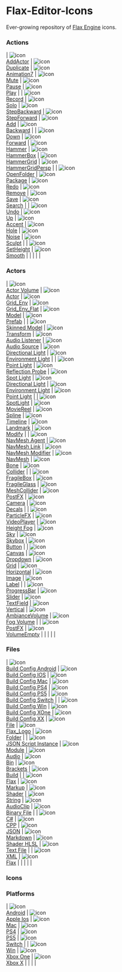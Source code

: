 # Flax-Editor-Icons

Ever-growing repository of [Flax Engine](https://github.com/FlaxEngine/FlaxEngine) icons.



### Actions

| ![icon](./Icons/Actions/Action=AddActor.png)<br>[AddActor](./Icons/Actions/Action=AddActor.png) | ![icon](./Icons/Actions/Action=Duplicate.png)<br>[Duplicate](./Icons/Actions/Action=Duplicate.png) | ![icon](./Icons/Actions/Animation=Animation7.png)<br>[Animation7](./Icons/Actions/Animation=Animation7.png) | ![icon](./Icons/Actions/Animation=Mute.png)<br>[Mute](./Icons/Actions/Animation=Mute.png) | ![icon](./Icons/Actions/Animation=Pause.png)<br>[Pause](./Icons/Actions/Animation=Pause.png) | ![icon](./Icons/Actions/Animation=Play.png)<br>[Play](./Icons/Actions/Animation=Play.png) |
| ![icon](./Icons/Actions/Animation=Record.png)<br>[Record](./Icons/Actions/Animation=Record.png) | ![icon](./Icons/Actions/Animation=Solo.png)<br>[Solo](./Icons/Actions/Animation=Solo.png) | ![icon](./Icons/Actions/Animation=StepBackward.png)<br>[StepBackward](./Icons/Actions/Animation=StepBackward.png) | ![icon](./Icons/Actions/Animation=StepForward.png)<br>[StepForward](./Icons/Actions/Animation=StepForward.png) | ![icon](./Icons/Actions/Generic=Add.png)<br>[Add](./Icons/Actions/Generic=Add.png) | ![icon](./Icons/Actions/Generic=Backward.png)<br>[Backward](./Icons/Actions/Generic=Backward.png) |
| ![icon](./Icons/Actions/Generic=Down.png)<br>[Down](./Icons/Actions/Generic=Down.png) | ![icon](./Icons/Actions/Generic=Forward.png)<br>[Forward](./Icons/Actions/Generic=Forward.png) | ![icon](./Icons/Actions/Generic=Hammer.png)<br>[Hammer](./Icons/Actions/Generic=Hammer.png) | ![icon](./Icons/Actions/Generic=HammerBox.png)<br>[HammerBox](./Icons/Actions/Generic=HammerBox.png) | ![icon](./Icons/Actions/Generic=HammerGrid.png)<br>[HammerGrid](./Icons/Actions/Generic=HammerGrid.png) | ![icon](./Icons/Actions/Generic=HammerGridPersp.png)<br>[HammerGridPersp](./Icons/Actions/Generic=HammerGridPersp.png) |
| ![icon](./Icons/Actions/Generic=OpenFolder.png)<br>[OpenFolder](./Icons/Actions/Generic=OpenFolder.png) | ![icon](./Icons/Actions/Generic=Package.png)<br>[Package](./Icons/Actions/Generic=Package.png) | ![icon](./Icons/Actions/Generic=Redo.png)<br>[Redo](./Icons/Actions/Generic=Redo.png) | ![icon](./Icons/Actions/Generic=Remove.png)<br>[Remove](./Icons/Actions/Generic=Remove.png) | ![icon](./Icons/Actions/Generic=Save.png)<br>[Save](./Icons/Actions/Generic=Save.png) | ![icon](./Icons/Actions/Generic=Search.png)<br>[Search](./Icons/Actions/Generic=Search.png) |
| ![icon](./Icons/Actions/Generic=Undo.png)<br>[Undo](./Icons/Actions/Generic=Undo.png) | ![icon](./Icons/Actions/Generic=Up.png)<br>[Up](./Icons/Actions/Generic=Up.png) | ![icon](./Icons/Actions/Terrain=Accent.png)<br>[Accent](./Icons/Actions/Terrain=Accent.png) | ![icon](./Icons/Actions/Terrain=Hole.png)<br>[Hole](./Icons/Actions/Terrain=Hole.png) | ![icon](./Icons/Actions/Terrain=Noise.png)<br>[Noise](./Icons/Actions/Terrain=Noise.png) | ![icon](./Icons/Actions/Terrain=Sculpt.png)<br>[Sculpt](./Icons/Actions/Terrain=Sculpt.png) |
| ![icon](./Icons/Actions/Terrain=SetHeight.png)<br>[SetHeight](./Icons/Actions/Terrain=SetHeight.png) | ![icon](./Icons/Actions/Terrain=Smooth.png)<br>[Smooth](./Icons/Actions/Terrain=Smooth.png) |   |   |   |   |

### Actors

| ![icon](./Icons/Actors/Actor=Actor%20Volume.png)<br>[Actor Volume](./Icons/Actors/Actor=Actor%20Volume.png) | ![icon](./Icons/Actors/Actor=Actor.png)<br>[Actor](./Icons/Actors/Actor=Actor.png) | ![icon](./Icons/Actors/Actor=Grid_Env.png)<br>[Grid_Env](./Icons/Actors/Actor=Grid_Env.png) | ![icon](./Icons/Actors/Actor=Grid_Env_Flat.png)<br>[Grid_Env_Flat](./Icons/Actors/Actor=Grid_Env_Flat.png) | ![icon](./Icons/Actors/Actor=Model.png)<br>[Model](./Icons/Actors/Actor=Model.png) | ![icon](./Icons/Actors/Actor=Prefab.png)<br>[Prefab](./Icons/Actors/Actor=Prefab.png) |
| ![icon](./Icons/Actors/Actor=Skinned%20Model.png)<br>[Skinned Model](./Icons/Actors/Actor=Skinned%20Model.png) | ![icon](./Icons/Actors/Actor=Transform.png)<br>[Transform](./Icons/Actors/Actor=Transform.png) | ![icon](./Icons/Actors/Audio=Audio%20Listener.png)<br>[Audio Listener](./Icons/Actors/Audio=Audio%20Listener.png) | ![icon](./Icons/Actors/Audio=Audio%20Source.png)<br>[Audio Source](./Icons/Actors/Audio=Audio%20Source.png) | ![icon](./Icons/Actors/Lighting=Directional%20Light.png)<br>[Directional Light](./Icons/Actors/Lighting=Directional%20Light.png) | ![icon](./Icons/Actors/Lighting=Environment%20Light.png)<br>[Environment Light](./Icons/Actors/Lighting=Environment%20Light.png) |
| ![icon](./Icons/Actors/Lighting=Point%20Light.png)<br>[Point Light](./Icons/Actors/Lighting=Point%20Light.png) | ![icon](./Icons/Actors/Lighting=Reflection%20Probe.png)<br>[Reflection Probe](./Icons/Actors/Lighting=Reflection%20Probe.png) | ![icon](./Icons/Actors/Lighting=Spot%20Light.png)<br>[Spot Light](./Icons/Actors/Lighting=Spot%20Light.png) | ![icon](./Icons/Actors/Lighting_White=Directional%20Light.png)<br>[Directional Light](./Icons/Actors/Lighting_White=Directional%20Light.png) | ![icon](./Icons/Actors/Lighting_White=Environment%20Light.png)<br>[Environment Light](./Icons/Actors/Lighting_White=Environment%20Light.png) | ![icon](./Icons/Actors/Lighting_White=Point%20Light.png)<br>[Point Light](./Icons/Actors/Lighting_White=Point%20Light.png) |
| ![icon](./Icons/Actors/Lighting_White=SpotLight.png)<br>[SpotLight](./Icons/Actors/Lighting_White=SpotLight.png) | ![icon](./Icons/Actors/Misc=MovieReel.png)<br>[MovieReel](./Icons/Actors/Misc=MovieReel.png) | ![icon](./Icons/Actors/Misc=Spline.png)<br>[Spline](./Icons/Actors/Misc=Spline.png) | ![icon](./Icons/Actors/Misc=Timeline.png)<br>[Timeline](./Icons/Actors/Misc=Timeline.png) | ![icon](./Icons/Actors/Navigation=Landmark.png)<br>[Landmark](./Icons/Actors/Navigation=Landmark.png) | ![icon](./Icons/Actors/Navigation=Modify.png)<br>[Modify](./Icons/Actors/Navigation=Modify.png) |
| ![icon](./Icons/Actors/Navigation=NavMesh%20Agent.png)<br>[NavMesh Agent](./Icons/Actors/Navigation=NavMesh%20Agent.png) | ![icon](./Icons/Actors/Navigation=NavMesh%20Link.png)<br>[NavMesh Link](./Icons/Actors/Navigation=NavMesh%20Link.png) | ![icon](./Icons/Actors/Navigation=NavMesh%20Modifier.png)<br>[NavMesh Modifier](./Icons/Actors/Navigation=NavMesh%20Modifier.png) | ![icon](./Icons/Actors/Navigation=NavMesh.png)<br>[NavMesh](./Icons/Actors/Navigation=NavMesh.png) | ![icon](./Icons/Actors/Physics=Bone.png)<br>[Bone](./Icons/Actors/Physics=Bone.png) | ![icon](./Icons/Actors/Physics=Collider.png)<br>[Collider](./Icons/Actors/Physics=Collider.png) |
| ![icon](./Icons/Actors/Physics=FragileBox.png)<br>[FragileBox](./Icons/Actors/Physics=FragileBox.png) | ![icon](./Icons/Actors/Physics=FragileGlass.png)<br>[FragileGlass](./Icons/Actors/Physics=FragileGlass.png) | ![icon](./Icons/Actors/Physics=MeshCollider.png)<br>[MeshCollider](./Icons/Actors/Physics=MeshCollider.png) | ![icon](./Icons/Actors/Post=PostFX.png)<br>[PostFX](./Icons/Actors/Post=PostFX.png) | ![icon](./Icons/Actors/Rendering=Camera.png)<br>[Camera](./Icons/Actors/Rendering=Camera.png) | ![icon](./Icons/Actors/Rendering=Decals.png)<br>[Decals](./Icons/Actors/Rendering=Decals.png) |
| ![icon](./Icons/Actors/Rendering=ParticleFX.png)<br>[ParticleFX](./Icons/Actors/Rendering=ParticleFX.png) | ![icon](./Icons/Actors/Rendering=VideoPlayer.png)<br>[VideoPlayer](./Icons/Actors/Rendering=VideoPlayer.png) | ![icon](./Icons/Actors/Sky=Height%20Fog.png)<br>[Height Fog](./Icons/Actors/Sky=Height%20Fog.png) | ![icon](./Icons/Actors/Sky=Sky.png)<br>[Sky](./Icons/Actors/Sky=Sky.png) | ![icon](./Icons/Actors/Sky=Skybox.png)<br>[Skybox](./Icons/Actors/Sky=Skybox.png) | ![icon](./Icons/Actors/UI=Button.png)<br>[Button](./Icons/Actors/UI=Button.png) |
| ![icon](./Icons/Actors/UI=Canvas.png)<br>[Canvas](./Icons/Actors/UI=Canvas.png) | ![icon](./Icons/Actors/UI=Dropdown.png)<br>[Dropdown](./Icons/Actors/UI=Dropdown.png) | ![icon](./Icons/Actors/UI=Grid.png)<br>[Grid](./Icons/Actors/UI=Grid.png) | ![icon](./Icons/Actors/UI=Horizontal.png)<br>[Horizontal](./Icons/Actors/UI=Horizontal.png) | ![icon](./Icons/Actors/UI=Image.png)<br>[Image](./Icons/Actors/UI=Image.png) | ![icon](./Icons/Actors/UI=Label.png)<br>[Label](./Icons/Actors/UI=Label.png) |
| ![icon](./Icons/Actors/UI=ProgressBar.png)<br>[ProgressBar](./Icons/Actors/UI=ProgressBar.png) | ![icon](./Icons/Actors/UI=Slider.png)<br>[Slider](./Icons/Actors/UI=Slider.png) | ![icon](./Icons/Actors/UI=TextField.png)<br>[TextField](./Icons/Actors/UI=TextField.png) | ![icon](./Icons/Actors/UI=Vertical.png)<br>[Vertical](./Icons/Actors/UI=Vertical.png) | ![icon](./Icons/Actors/Volume=AmbianceVolume.png)<br>[AmbianceVolume](./Icons/Actors/Volume=AmbianceVolume.png) | ![icon](./Icons/Actors/Volume=Fog%20Volume.png)<br>[Fog Volume](./Icons/Actors/Volume=Fog%20Volume.png) |
| ![icon](./Icons/Actors/Volume=PostFX.png)<br>[PostFX](./Icons/Actors/Volume=PostFX.png) | ![icon](./Icons/Actors/Volume=VolumeEmpty.png)<br>[VolumeEmpty](./Icons/Actors/Volume=VolumeEmpty.png) |   |   |   |   |

### Files

| ![icon](./Icons/Files/File_Build=Build%20Config%20Android.png)<br>[Build Config Android](./Icons/Files/File_Build=Build%20Config%20Android.png) | ![icon](./Icons/Files/File_Build=Build%20Config%20IOS.png)<br>[Build Config IOS](./Icons/Files/File_Build=Build%20Config%20IOS.png) | ![icon](./Icons/Files/File_Build=Build%20Config%20Mac.png)<br>[Build Config Mac](./Icons/Files/File_Build=Build%20Config%20Mac.png) | ![icon](./Icons/Files/File_Build=Build%20Config%20PS4.png)<br>[Build Config PS4](./Icons/Files/File_Build=Build%20Config%20PS4.png) | ![icon](./Icons/Files/File_Build=Build%20Config%20PS5.png)<br>[Build Config PS5](./Icons/Files/File_Build=Build%20Config%20PS5.png) | ![icon](./Icons/Files/File_Build=Build%20Config%20Switch.png)<br>[Build Config Switch](./Icons/Files/File_Build=Build%20Config%20Switch.png) |
| ![icon](./Icons/Files/File_Build=Build%20Config%20Win.png)<br>[Build Config Win](./Icons/Files/File_Build=Build%20Config%20Win.png) | ![icon](./Icons/Files/File_Build=Build%20Config%20XOne.png)<br>[Build Config XOne](./Icons/Files/File_Build=Build%20Config%20XOne.png) | ![icon](./Icons/Files/File_Build=Build%20Config%20XX.png)<br>[Build Config XX](./Icons/Files/File_Build=Build%20Config%20XX.png) | ![icon](./Icons/Files/File_Container=File.png)<br>[File](./Icons/Files/File_Container=File.png) | ![icon](./Icons/Files/File_Container=Flax_Logo.png)<br>[Flax_Logo](./Icons/Files/File_Container=Flax_Logo.png) | ![icon](./Icons/Files/File_Container=Folder.png)<br>[Folder](./Icons/Files/File_Container=Folder.png) |
| ![icon](./Icons/Files/File_Container=JSON%20Script%20Instance.png)<br>[JSON Script Instance](./Icons/Files/File_Container=JSON%20Script%20Instance.png) | ![icon](./Icons/Files/File_Container=Module.png)<br>[Module](./Icons/Files/File_Container=Module.png) | ![icon](./Icons/Files/File_Content=Audio.png)<br>[Audio](./Icons/Files/File_Content=Audio.png) | ![icon](./Icons/Files/File_Content=Bin.png)<br>[Bin](./Icons/Files/File_Content=Bin.png) | ![icon](./Icons/Files/File_Content=Brackets.png)<br>[Brackets](./Icons/Files/File_Content=Brackets.png) | ![icon](./Icons/Files/File_Content=Build.png)<br>[Build](./Icons/Files/File_Content=Build.png) |
| ![icon](./Icons/Files/File_Content=Flax.png)<br>[Flax](./Icons/Files/File_Content=Flax.png) | ![icon](./Icons/Files/File_Content=Markup.png)<br>[Markup](./Icons/Files/File_Content=Markup.png) | ![icon](./Icons/Files/File_Content=Shader.png)<br>[Shader](./Icons/Files/File_Content=Shader.png) | ![icon](./Icons/Files/File_Content=String.png)<br>[String](./Icons/Files/File_Content=String.png) | ![icon](./Icons/Files/File_DataType=AudioClip.png)<br>[AudioClip](./Icons/Files/File_DataType=AudioClip.png) | ![icon](./Icons/Files/File_DataType=Binary%20File.png)<br>[Binary File](./Icons/Files/File_DataType=Binary%20File.png) |
| ![icon](./Icons/Files/File_DataType=C#.png)<br>[C#](./Icons/Files/File_DataType=C#.png) | ![icon](./Icons/Files/File_DataType=CPP.png)<br>[CPP](./Icons/Files/File_DataType=CPP.png) | ![icon](./Icons/Files/File_DataType=JSON.png)<br>[JSON](./Icons/Files/File_DataType=JSON.png) | ![icon](./Icons/Files/File_DataType=Markdown.png)<br>[Markdown](./Icons/Files/File_DataType=Markdown.png) | ![icon](./Icons/Files/File_DataType=Shader%20HLSL.png)<br>[Shader HLSL](./Icons/Files/File_DataType=Shader%20HLSL.png) | ![icon](./Icons/Files/File_DataType=Text%20File.png)<br>[Text File](./Icons/Files/File_DataType=Text%20File.png) |
| ![icon](./Icons/Files/File_DataType=XML.png)<br>[XML](./Icons/Files/File_DataType=XML.png) | ![icon](./Icons/Files/File_FlaxSetting=Flax.png)<br>[Flax](./Icons/Files/File_FlaxSetting=Flax.png) |   |   |   |   |

### Icons


### Platforms

| ![icon](./Icons/Platforms/Platform=Android.png)<br>[Android](./Icons/Platforms/Platform=Android.png) | ![icon](./Icons/Platforms/Platform=Apple%20Ios.png)<br>[Apple Ios](./Icons/Platforms/Platform=Apple%20Ios.png) | ![icon](./Icons/Platforms/Platform=Mac.png)<br>[Mac](./Icons/Platforms/Platform=Mac.png) | ![icon](./Icons/Platforms/Platform=PS4.png)<br>[PS4](./Icons/Platforms/Platform=PS4.png) | ![icon](./Icons/Platforms/Platform=PS5.png)<br>[PS5](./Icons/Platforms/Platform=PS5.png) | ![icon](./Icons/Platforms/Platform=Switch.png)<br>[Switch](./Icons/Platforms/Platform=Switch.png) |
| ![icon](./Icons/Platforms/Platform=Win.png)<br>[Win](./Icons/Platforms/Platform=Win.png) | ![icon](./Icons/Platforms/Platform=Xbox%20One.png)<br>[Xbox One](./Icons/Platforms/Platform=Xbox%20One.png) | ![icon](./Icons/Platforms/Platform=Xbox%20X.png)<br>[Xbox X](./Icons/Platforms/Platform=Xbox%20X.png) |   |   |   |

